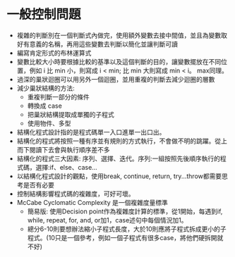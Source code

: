 # 一般控制問題
* 複雜的判斷別在一個判斷式內做完，使用額外變數去接中間值，並且為變數取好有意義的名稱，再用這些變數去判斷以簡化並讓判斷可讀
* 編寫肯定形式的布林運算式
* 變數比較大小時要根據比較的基準以及這個判斷的目的，讓變數擺放在不同位置，例如 i 比 min 小，則寫成 i < min; 比 min 大則寫成 min < i。 max同理。
* 過深的巢狀迴圈可以用另外一個迴圈，並用重複的判斷去減少迴圈的層數
* 減少巢狀結構的方法:
	* 重複判斷一部分的條件
	* 轉換成 case
	* 把巢狀結構提取成單獨的子程式
	* 使用物件、多型
* 結構化程式設計指的是程式碼單一入口進單一出口出。
* 結構化的程式將按照一種有序並有規則的方式執行，不會做不明的跳躍。從上而下閱讀下去會與執行順序差不多
* 結構化的程式三大因素: 序列、選擇、迭代。序列:一組按照先後順序執行的程式碼，選擇:if、else、case...
* 以結構化程式設計的觀點，使用break, continue, return, try...throw都需要思考是否有必要
* 控制結構影響程式碼的複雜度，可好可壞。
* McCabe Cyclomatic Complexity 是一個複雜度量標準
	* 簡易版: 使用Decision point作為複雜度計算的標準，從1開始，每遇到if, while, repeat, for, and, or加1，case述句中每個情況加1。
	* 總分6-10則要想辦法縮小子程式長度，大於10則應將子程式拆成更小的子程式。(10只是一個參考，例如一個子程式有很多case，將他們硬拆開就不好)

<!--stackedit_data:
eyJoaXN0b3J5IjpbLTQ3OTIzODU4NiwtOTAyMjcwMjQwLC0yMD
EwNTIzNTYsMjAzNjg0MjIyOCwtOTc1MDY3MTAsMTUxODg4NTUx
MSwxNjUzNDMyODk1LC03MDk5ODU3NDQsLTExNjUyMzg3NjgsMz
U4Mzc4NTU0LDEwNjM0NzM2MDVdfQ==
-->